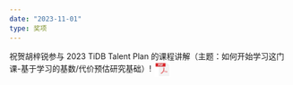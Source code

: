 ```yaml
---
date: "2023-11-01"
type: 奖项
---
```


祝贺胡梓锐参与 2023 TiDB Talent Plan 的课程讲解（主题：如何开始学习这门课-基于学习的基数/代价预估研究基础）! <a href="../asserts/tidbtp.pdf" download style="display:inline;"><img src="../asserts/pdf.svg" alt="Download PDF" style="width:28px;height:28px;vertical-align:middle;margin-left:2px;" /></a>